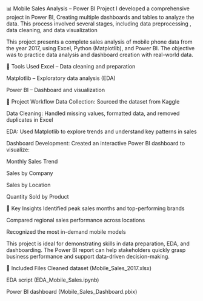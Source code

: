 📊 Mobile Sales Analysis – Power BI Project
I developed a comprehensive project in Power BI, Creating multiple dashboards and tables to analyze the data. This process involved several stages, including data preprocessing , data cleaning, and data visualization


This project presents a complete sales analysis of mobile phone data from the year 2017, using Excel, Python (Matplotlib), and Power BI. The objective was to practice data analysis and dashboard creation with real-world data.

🔧 Tools Used
Excel – Data cleaning and preparation

Matplotlib – Exploratory data analysis (EDA)

Power BI – Dashboard and visualization

📁 Project Workflow
Data Collection: Sourced the dataset from Kaggle

Data Cleaning: Handled missing values, formatted data, and removed duplicates in Excel

EDA: Used Matplotlib to explore trends and understand key patterns in sales

Dashboard Development: Created an interactive Power BI dashboard to visualize:

Monthly Sales Trend

Sales by Company

Sales by Location

Quantity Sold by Product

📌 Key Insights
Identified peak sales months and top-performing brands

Compared regional sales performance across locations

Recognized the most in-demand mobile models

This project is ideal for demonstrating skills in data preparation, EDA, and dashboarding. The Power BI report can help stakeholders quickly grasp business performance and support data-driven decision-making.

📂 Included Files
Cleaned dataset (Mobile_Sales_2017.xlsx)

EDA script (EDA_Mobile_Sales.ipynb)

Power BI dashboard (Mobile_Sales_Dashboard.pbix)
